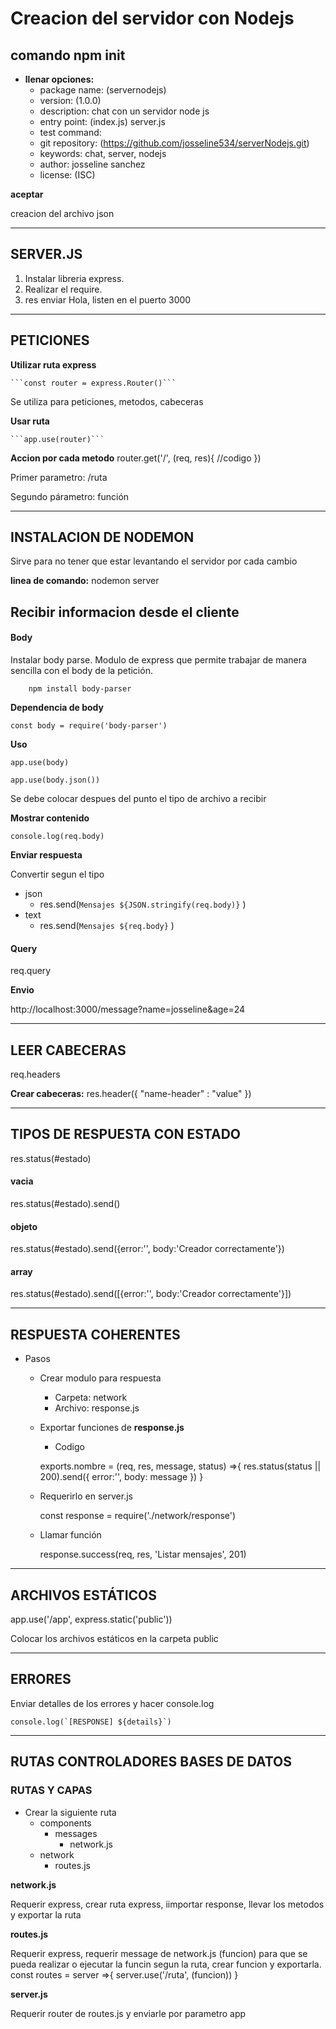 # Creacion del servidor con Nodejs

## comando npm init
* **llenar opciones:**
    * package name: (servernodejs) 
    * version: (1.0.0)
    * description: chat con un servidor node js
    * entry point: (index.js) server.js
    * test command: 
    * git repository: (https://github.com/josseline534/serverNodejs.git) 
    * keywords: chat, server, nodejs
    * author: josseline sanchez
    * license: (ISC) 

**aceptar**

creacion del archivo json

* * *
## SERVER.JS

1. Instalar libreria express.
2. Realizar el require.
3. res enviar Hola, listen en el puerto 3000

* * *
## PETICIONES

**Utilizar ruta express**

    ```const router = express.Router()```

Se utiliza para peticiones, metodos, cabeceras

**Usar ruta**

    ```app.use(router)```

**Accion por cada metodo**
    router.get('/', (req, res){
        //codigo
    })

Primer parametro: /ruta 

Segundo párametro: función
* * *
## INSTALACION DE NODEMON
Sirve para no tener que estar levantando el servidor por cada cambio

**linea de comando:**
nodemon server
## Recibir informacion desde el cliente
#### Body
Instalar body parse.
Modulo de express que permite trabajar de manera sencilla con el body de la petición.

        npm install body-parser

**Dependencia de body**
    
    const body = require('body-parser')

**Uso**

    app.use(body)

    app.use(body.json())

Se debe colocar despues del punto el tipo de archivo a recibir

**Mostrar contenido**

    console.log(req.body)

**Enviar respuesta**

Convertir segun el tipo
*   json
    * res.send(`Mensajes ${JSON.stringify(req.body)}` )
* text
    * res.send(`Mensajes ${req.body}` )
#### Query
req.query

**Envio**

http://localhost:3000/message?name=josseline&age=24
* * *
## LEER CABECERAS

req.headers

**Crear cabeceras:** 
    res.header({
        "name-header" : "value"
    })
* * *
## TIPOS DE RESPUESTA CON ESTADO
res.status(#estado)
#### vacia
res.status(#estado).send()
#### objeto
res.status(#estado).send({error:'', body:'Creador correctamente'})
#### array
res.status(#estado).send([{error:'', body:'Creador correctamente'}])
* * *
## RESPUESTA COHERENTES
* Pasos
    * Crear modulo para respuesta 
        * Carpeta: network
        * Archivo: response.js
    * Exportar funciones de **response.js**
        * Codigo

        exports.nombre = (req, res, message, status) =>{
            res.status(status || 200).send({
                error:'', 
                body: message
            })
        }
    * Requerirlo en server.js

        const response = require('./network/response')
    * Llamar función

        response.success(req, res, 'Listar mensajes', 201)
* * *
## ARCHIVOS ESTÁTICOS
app.use('/app', express.static('public'))

Colocar los archivos estáticos en la carpeta public
* * *
## ERRORES
Enviar detalles de los errores y hacer console.log

    console.log(`[RESPONSE] ${details}`)
* * *
## RUTAS CONTROLADORES BASES DE DATOS
### RUTAS Y CAPAS
* Crear la siguiente ruta
    * components
        * messages
            * network.js
    * network
        * routes.js

**network.js** 

Requerir express, crear ruta express, iimportar response, llevar los metodos y exportar la ruta

**routes.js** 

Requerir express, 
requerir message de network.js (funcion) para que se pueda realizar o ejecutar la funcin segun la ruta, 
crear funcion y exportarla.
        const routes = server =>{
            server.use('/ruta', (funcion))
        }

**server.js**

Requerir router de routes.js y enviarle por parametro app



